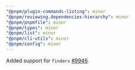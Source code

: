```yaml
---
"@pnpm/plugin-commands-listing": minor
"@pnpm/reviewing.dependencies-hierarchy": minor
"@pnpm/pnpmfile": minor
"@pnpm/types": minor
"@pnpm/list": minor
"@pnpm/cli-utils": minor
"@pnpm/config": minor
---
```


Added support for `finders` [#9946](https://github.com/pnpm/pnpm/pull/9946).

